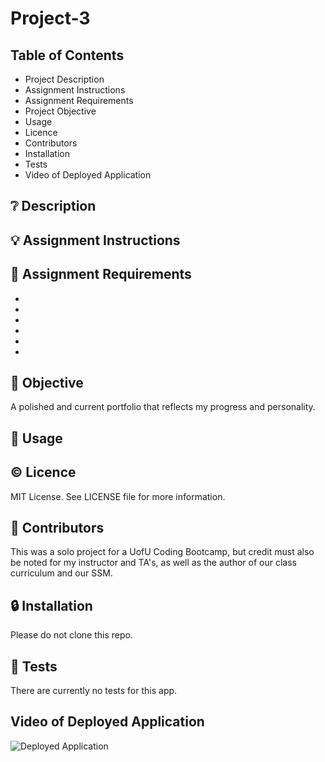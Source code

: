 # Project-3

## **Table of Contents**

* Project Description
* Assignment Instructions
* Assignment Requirements
* Project Objective
* Usage
* Licence
* Contributors
* Installation
* Tests
* Video of Deployed Application

## ❔ **Description**

## 💡 **Assignment Instructions**



## 📌 **Assignment Requirements**

- 
- 
- 
- 
- 
- 

## 🔲 **Objective**

A polished and current portfolio that reflects my progress and personality. 

## 🔑 **Usage**



## © **Licence**

MIT License. See LICENSE file for more information.

## 💬 **Contributors**

This was a solo project for a UofU Coding Bootcamp, but credit must also be noted for my instructor and TA's, as well as the author of our class curriculum and our SSM. 

## 🔒 **Installation**

Please do not clone this repo.

## 📂 **Tests**

There are currently no tests for this app. 

## **Video of Deployed Application**

![Deployed Application]()
